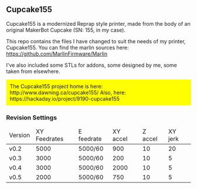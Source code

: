 <H2>Cupcake155</H2>
Cupcake155 is a modernized Reprap style printer, made from the body of an original MakerBot Cupcake (SN: 155, in my case).

This repo contains the files I have changed to suit the needs of my printer, Cupcake155. You can find the marlin sources here: https://github.com/MarlinFirmware/Marlin

I've also included some STLs for addons, some designed by me, some taken from elsewhere.

<div style="align:center;padding:10px;background:yellow;">
The Cupcake155 project home is here: http://www.dawning.ca/cupcake155/
Also, here: https://hackaday.io/project/9190-cupcake155
</div>

<h3>Revision Settings</h3>
<table>
<thead>
<tr><td>Version</td><td>XY Feedrates</td><td>E feedrate</td><td>XY accel</td><td>Z accel</td><td>XY jerk</td></tr>
</thead>
<tr><td>v0.2</td><td>5000</td><td>5000/60</td><td>900</td><td>10</td><td>20</td></tr>
<tr><td>v0.3</td><td>3000</td><td>5000/60</td><td>200</td><td>10</td><td>5</td></tr>
<tr><td>v0.4</td><td>3000</td><td>5000/60</td><td>2000</td><td>10</td><td>5</td></tr>
<tr><td>v0.5</td><td>2000</td><td>5000/60</td><td>750</td><td>10</td><td>5</td></tr>
</table>
